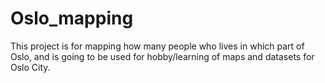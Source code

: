 # Oslo_mapping

This project is for mapping how many people who lives in which part of Oslo, and is going to be used for hobby/learning of maps and datasets for Oslo City.
